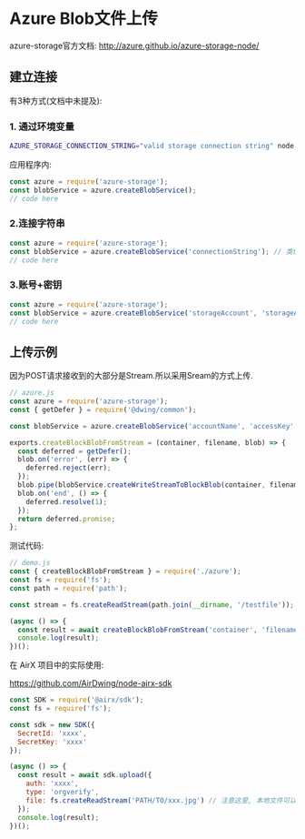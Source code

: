 # Azure Blob文件上传


azure-storage官方文档: <http://azure.github.io/azure-storage-node/>

## 建立连接

有3种方式(文档中未提及):

### 1. 通过环境变量

```bash
AZURE_STORAGE_CONNECTION_STRING="valid storage connection string" node app.js
```

应用程序内:

```js
const azure = require('azure-storage');
const blobService = azure.createBlobService();
// code here
```

### 2.连接字符串

```js
const azure = require('azure-storage');
const blobService = azure.createBlobService('connectionString'); // 类似: DefaultEndpointsProtocol=https;AccountName=*****;AccountKey=*****;EndpointSuffix=*****.core.chinacloudapi.cn
// code here
```

### 3.账号+密钥

```js
const azure = require('azure-storage');
const blobService = azure.createBlobService('storageAccount', 'storageAccessKey', 'storageHost'); 
// code here
```

## 上传示例

因为POST请求接收到的大部分是Stream.所以采用Sream的方式上传.

```js
// azure.js
const azure = require('azure-storage');
const { getDefer } = require('@dwing/common');

const blobService = azure.createBlobService('accountName', 'accessKey', 'host');

exports.createBlockBlobFromStream = (container, filename, blob) => {
  const deferred = getDefer();
  blob.on('error', (err) => {
    deferred.reject(err);
  });
  blob.pipe(blobService.createWriteStreamToBlockBlob(container, filename));
  blob.on('end', () => {
    deferred.resolve(1);
  });
  return deferred.promise;
};
```

测试代码:

```js
// demo.js
const { createBlockBlobFromStream } = require('./azure');
const fs = require('fs');
const path = require('path');

const stream = fs.createReadStream(path.join(__dirname, '/testfile'));

(async () => {
  const result = await createBlockBlobFromStream('container', 'filename', stream);
  console.log(result);
})();
```

在 AirX 项目中的实际使用:

<https://github.com/AirDwing/node-airx-sdk>

```js
const SDK = require('@airx/sdk');
const fs = require('fs');

const sdk = new SDK({
  SecretId: 'xxxx',
  SecretKey: 'xxxx'
});

(async () => {
  const result = await sdk.upload({
    auth: 'xxxx',
    type: 'orgverify',
    file: fs.createReadStream('PATH/TO/xxx.jpg') // 注意这里, 本地文件可以用 path.join 拼装地址,或者直接用Stream
  });
  console.log(result);
})();
```
